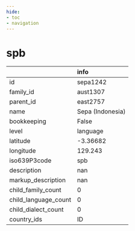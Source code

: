 ```yaml
---
hide:
- toc
- navigation
---
```

# spb
|                      | info             |
|:---------------------|:-----------------|
| id                   | sepa1242         |
| family_id            | aust1307         |
| parent_id            | east2757         |
| name                 | Sepa (Indonesia) |
| bookkeeping          | False            |
| level                | language         |
| latitude             | -3.36682         |
| longitude            | 129.243          |
| iso639P3code         | spb              |
| description          | nan              |
| markup_description   | nan              |
| child_family_count   | 0                |
| child_language_count | 0                |
| child_dialect_count  | 0                |
| country_ids          | ID               |